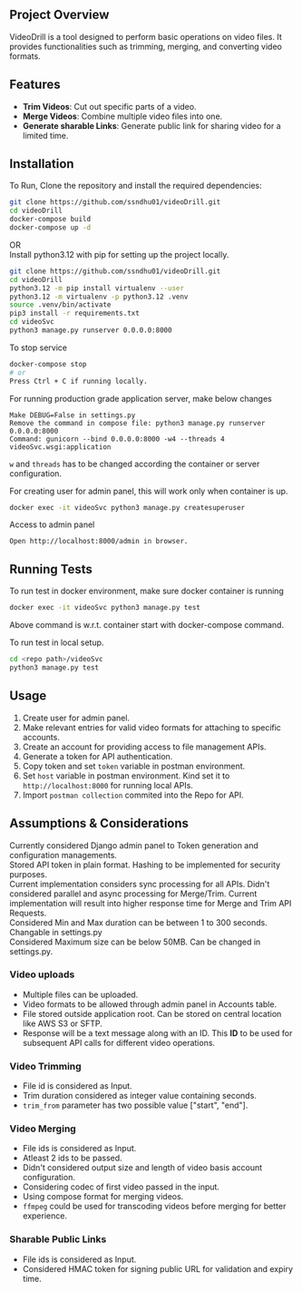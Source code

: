## Project Overview
VideoDrill is a tool designed to perform basic operations on video files. It provides functionalities such as trimming, merging, and converting video formats.

## Features
- **Trim Videos**: Cut out specific parts of a video.
- **Merge Videos**: Combine multiple video files into one.
- **Generate sharable Links**: Generate public link for sharing video for a limited time.


## Installation
To Run, Clone the repository and install the required dependencies:
```sh
git clone https://github.com/ssndhu01/videoDrill.git
cd videoDrill
docker-compose build 
docker-compose up -d 
```
OR<br>
Install python3.12 with pip for setting up the project locally.
```sh
git clone https://github.com/ssndhu01/videoDrill.git
cd videoDrill
python3.12 -m pip install virtualenv --user
python3.12 -m virtualenv -p python3.12 .venv
source .venv/bin/activate
pip3 install -r requirements.txt
cd videoSvc
python3 manage.py runserver 0.0.0.0:8000
```
To stop service
```sh
docker-compose stop
# or
Press Ctrl + C if running locally.
```

For running production grade application server, make below changes
```
Make DEBUG=False in settings.py
Remove the command in compose file: python3 manage.py runserver 0.0.0.0:8000
Command: gunicorn --bind 0.0.0.0:8000 -w4 --threads 4 videoSvc.wsgi:application
```
`w` and `threads` has to be changed according the container or server configuration.

For creating user for admin panel, this will work only when container is up.
```sh
docker exec -it videoSvc python3 manage.py createsuperuser
```
Access to admin panel
```
Open http://localhost:8000/admin in browser.
```

## Running Tests
To run test in docker environment, make sure docker container is running<br>
```sh
docker exec -it videoSvc python3 manage.py test
```
Above command is w.r.t. container start with docker-compose command.

To run test in local setup.
```sh
cd <repo path>/videoSvc
python3 manage.py test
```

## Usage
1) Create user for admin panel.
2) Make relevant entries for valid video formats for attaching to specific accounts.
3) Create an account for providing access to file management APIs.
4) Generate a token for API authentication.
5) Copy token and set `token` variable in postman environment.
6) Set `host` variable in postman environment. Kind set it to `http://localhost:8000` for running local APIs.
7) Import `postman collection` commited into the Repo for API.

## Assumptions & Considerations
Currently considered Django admin panel to Token generation and configuration managements.
<br>Stored API token in plain format. Hashing to be implemented for security purposes.
<br>Current implementation considers sync processing for all APIs. Didn't considered parallel and async processing for Merge/Trim. Current implementation will result into higher response time for Merge and Trim API Requests. 
<br>Considered Min and Max duration can be between 1 to 300 seconds. Changable in settings.py
<br>Considered Maximum size can be below 50MB. Can be changed in settings.py.

### Video uploads
- Multiple files can be uploaded.
- Video formats to be allowed through admin panel in Accounts table.
- File stored outside application root. Can be stored on central location like AWS S3 or SFTP.
- Response will be a text message along with an ID. This <b>ID</b> to be used for subsequent API calls for different video operations.

### Video Trimming
- File id is considered as Input.
- Trim duration considered as integer value containing seconds. 
- `trim_from` parameter has two possible value ["start", "end"].

### Video Merging
- File ids is considered as Input.
- Atleast 2 ids to be passed.
- Didn't considered output size and length of video basis account configuration.
- Considering codec of first video passed in the input.
- Using compose format for merging videos.
- `ffmpeg` could be used for transcoding videos before merging for better experience. 

### Sharable Public Links
- File ids is considered as Input.
- Considered HMAC token for signing public URL for validation and expiry time.



